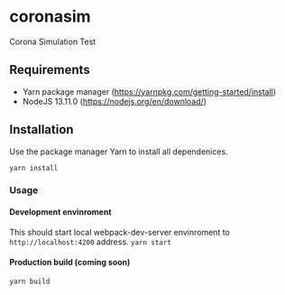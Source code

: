 # coronasim
Corona Simulation Test

## Requirements
- Yarn package manager (https://yarnpkg.com/getting-started/install)
- NodeJS 13.11.0 (https://nodejs.org/en/download/) 

## Installation
Use the package manager Yarn to install all dependenices.

```yarn install```

### Usage

#### Development envinroment

This should start local webpack-dev-server envinroment to `http://localhost:4200` address.
```yarn start```

#### Production build (coming soon)

```yarn build```
